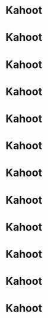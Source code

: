 # Kahoot
# Kahoot
# Kahoot
# Kahoot
# Kahoot
# Kahoot
# Kahoot
# Kahoot
# Kahoot
# Kahoot
# Kahoot
# Kahoot
